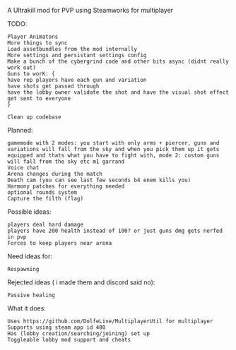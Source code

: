 A Ultrakill mod for PVP using Steamworks for multiplayer

TODO:
```
Player Animatons
More things to sync
Load assetbundles from the mod internally
More settings and persistant settings config
Make a bunch of the cybergrind code and other bits async (didnt really work out)
Guns to worK: {
have rep players have each gun and variation
have shots get passed through
have the lobby owner validate the shot and have the visual shot effect get sent to everyone
}

Clean up codebase
```

Planned:
```
gamemode with 2 modes: you start with only arms + piercer, guns and variations will fall from the sky and when you pick them up it gets equipped and thats what you have to fight with, mode 2: custom guns will fall from the sky etc m1 garrand
Voice chat
Arena changes during the match
Death cam (you can see last few seconds b4 enem kills you)
Harmony patches for everything needed
optional rounds system
Capture the filth (flag)
```

Possible ideas:
```
players deal hard damage
players have 200 health instead of 100? or just guns dmg gets nerfed in pvp
Forces to keep players near arena
```

Need ideas for:
```
Respawning

```

Rejected ideas ( i made them and discord said no):
```
Passive healing

```

What it does: 
```
Uses https://github.com/DolfeLive/MultiplayerUtil for multiplayer
Supports using steam app id 480
Has (lobby creation/searching/joining) set up
Toggleable lobby mod support and cheats
```



